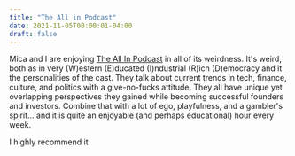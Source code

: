 ```yaml
---
title: "The All in Podcast"
date: 2021-11-05T00:00:01-04:00
draft: false
---
```


Mica and I are enjoying [The All In Podcast](https://podcasts.apple.com/us/podcast/all-in-with-chamath-jason-sacks-friedberg/id1502871393) in all of its weirdness. It's weird, both as in very (W)estern (E)ducated (I)ndustrial (R)ich (D)emocracy and it the personalities of the cast. They talk about current trends in tech, finance, culture, and politics with a give-no-fucks attitude. They all have unique yet overlapping perspectives they gained while becoming successful founders and investors. Combine that with a lot of ego, playfulness, and a gambler's spirit... and it is quite an enjoyable (and perhaps educational) hour every week.

I highly recommend it
